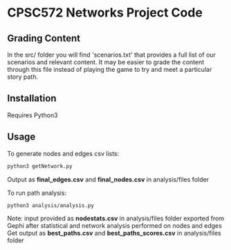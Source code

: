 # CPSC572 Networks Project Code

## Grading Content
In the src/ folder you will find 'scenarios.txt' that provides a full list of our scenarios and relevant content.
It may be easier to grade the content through this file instead of playing the game to try and meet a particular story path.

## Installation

Requires Python3


## Usage

To generate nodes and edges csv lists:

```bash
python3 getNetwork.py
```
Output as **final_edges.csv** and **final_nodes.csv** in analysis/files folder

To run path analysis:

```bash
python3 analysis/analysis.py
```

Note: input provided as **nodestats.csv** in analysis/files folder exported from Gephi after statistical and network analysis performed on nodes and edges
Get output as **best_paths.csv** and **best_paths_scores.csv** in analysis/files folder
